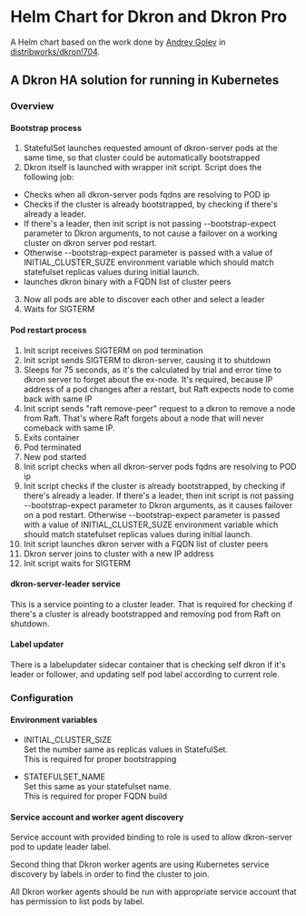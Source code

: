 # Helm Chart for Dkron and Dkron Pro

A Helm chart based on the work done by [Andrey Golev](https://github.com/andreygolev) in [distribworks/dkron!704](https://github.com/distribworks/dkron/pull/704).

## A Dkron HA solution for running in Kubernetes

### Overview

#### Bootstrap process

 1. StatefulSet launches requested amount of dkron-server pods at the same time, so that cluster could be automatically bootstrapped
 2. Dkron itself is launched with wrapper init script. Script does the following job:
   - Checks when all dkron-server pods fqdns are resolving to POD ip
   - Checks if the cluster is already bootstrapped, by checking if there's already a leader.  
   - If there's a leader, then init script is not passing --bootstrap-expect parameter to Dkron arguments, to not cause a failover on a working cluster on dkron server pod restart.           
   - Otherwise --bootstrap-expect parameter is passed with a value of INITIAL_CLUSTER_SUZE environment variable which should match statefulset replicas values during initial launch.
   - launches dkron binary with a FQDN list of cluster peers
3. Now all pods are able to discover each other and select a leader
4. Waits for SIGTERM

#### Pod restart process

1.  Init script receives SIGTERM on pod termination
1. Init script sends SIGTERM to dkron-server, causing it to shutdown
1. Sleeps for 75 seconds, as it's the calculated by trial and error time to dkron server to forget about the ex-node. It's required, because IP address of a pod changes after a restart, but Raft expects node to come back with same IP
1. Init script sends "raft remove-peer" request to a dkron to remove a node from Raft. That's where Raft forgets about a node that will never comeback with same IP.
1. Exits container
1. Pod terminated
1. New pod started
1. Init script checks when all dkron-server pods fqdns are resolving to POD ip
1. Init script checks if the cluster is already bootstrapped, by checking if there's already a leader. If there's a leader, then init script is not passing --bootstrap-expect parameter to Dkron arguments, as it causes failover on a pod restart. Otherwise --bootstrap-expect parameter is passed with a value of INITIAL_CLUSTER_SUZE environment variable which should match statefulset replicas values during initial launch.
1. Init script launches dkron server with a FQDN list of cluster peers
1. Dkron server joins to cluster with a new IP address
1. Init script waits for SIGTERM

#### dkron-server-leader service

This is a service pointing to a cluster leader. That is required for checking if there's a cluster is already bootstrapped and removing pod from Raft on shutdown.

#### Label updater

There is a labelupdater sidecar container that is checking self dkron if it's leader or follower, and updating self pod label according to current role.

### Configuration

#### Environment variables

 * INITIAL_CLUSTER_SIZE  
   Set the number same as replicas values in StatefulSet.  
   This is required for proper bootstrapping

 * STATEFULSET_NAME  
   Set this same as your statefulset name.  
   This is required for proper FQDN build

#### Service account and worker agent discovery

Service account with provided binding to role is used to allow dkron-server pod to update leader label.  

Second thing that Dkron worker agents are using Kubernetes service discovery by labels in order to find the cluster to join.  

All Dkron worker agents should be run with appropriate service account that has permission to list pods by label.
 